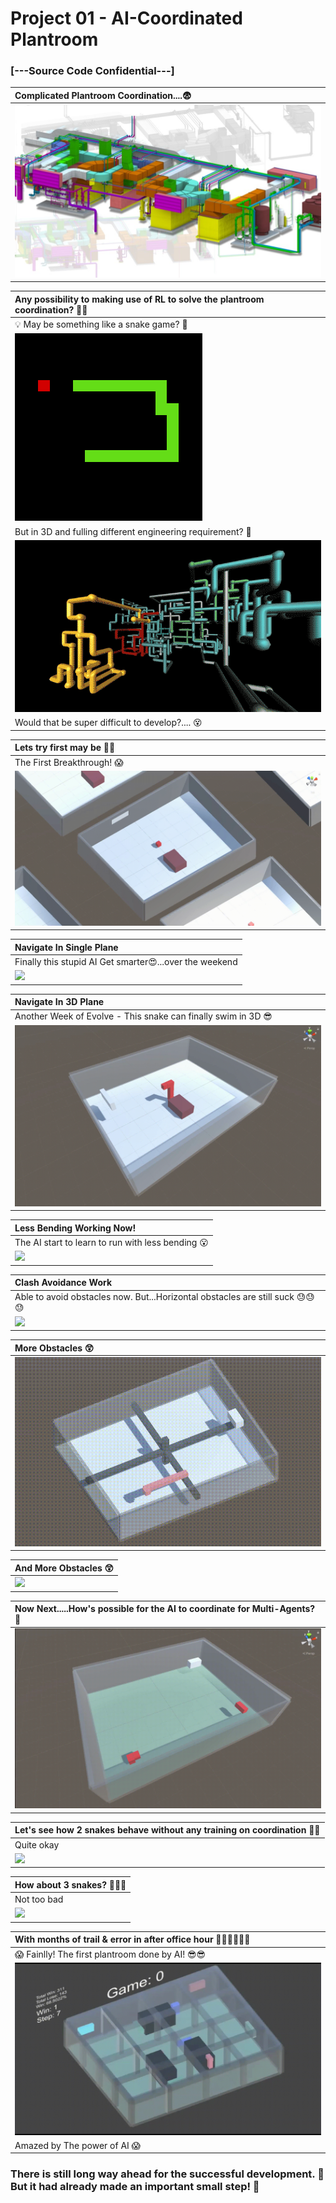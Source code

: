  # Project 01 - AI-Coordinated Plantroom
 ### [---Source Code Confidential---]


| Complicated Plantroom Coordination....:fearful:|
| :------------------ |
|![](Image/0-Complicated_Plantroom.jpg)|


| Any possibility to making use of RL to solve the plantroom coordination? :thinking::thinking: |
| :------------------ |
| :bulb: May be something like a snake game? :thinking: |
|![](Image/0-Snake_Game.gif)|
| But in 3D and fulling different engineering requirement? :snake: |
|![](Image/0-Snake_Game_3D.jfif)|
| Would that be super difficult to develop?.... :dizzy_face: | 


| Lets try first may be :eyes::eyes:|
| :------------------ |
| The First Breakthrough! :scream:|
|![](Image/01-The_First_Breakthrough.gif)|


| Navigate In Single Plane |
| :------------------ | 
| Finally this stupid AI Get smarter:heart_eyes:...over the weekend |
|![](Image/02-Navigate_In_Single_Plane.gif)|


| Navigate In 3D Plane |
| :------------------ | 
| Another Week of Evolve - This snake can finally swim in 3D :sunglasses: |
|![](Image/03-Navigate_in_3D_plane.gif)|


| Less Bending Working Now! |
| :------------------ | 
| The AI start to learn to run with less bending :open_mouth:|
|![](Image/04-Less_Bending_Work.gif)|


| Clash Avoidance Work |
| :------------------ | 
| Able to avoid obstacles now. But...Horizontal obstacles are still suck :sweat::sweat::sweat:|
|![](Image/05-Clash_Avoidance_Work.gif)|


| More Obstacles :astonished:|
| :------------------ | 
|![](Image/06-More_Obstacles.gif)|


| And More Obstacles :astonished:|
| :------------------ | 
|![](Image/07-More_Obstacles.gif)|


| Now Next.....How's possible for the AI to coordinate for Multi-Agents? :thinking:|
| :------------------ |
|![](Image/08-Possible_for_multi_agents.gif)|


| Let's see how 2 snakes behave without any training on coordination :snake::snake: |
| :------------------ |
| Quite okay |
|![](Image/09-2_snakes_untrained.gif)|

| How about 3 snakes? :snake::snake::snake: |
| :------------------ |
| Not too bad |
|![](Image/10-3_snakes_untrained.gif)|

| With months of trail & error in after office hour :calendar::calendar::calendar::calendar::calendar::calendar:|
| :------------------ |
| :scream: Fainlly! The first plantroom done by AI! :sunglasses::sunglasses:|
|![](Image/11-First_Plantroom_Done_By_AI.gif)|
| Amazed by The power of AI :scream: |

<!-- |![](Image/0-2000_Years_Later.jpg)| -->
<!-- | :------------------ | -->
### There is still long way ahead for the successful development. :round_pushpin: But it had already made an important small step! :walking:

